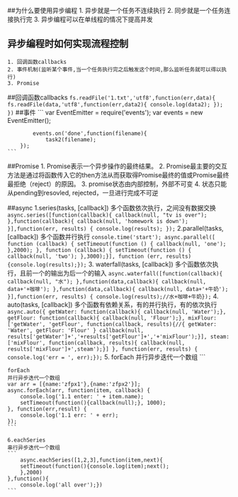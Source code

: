 ##为什么要使用异步编程
	1. 异步就是一个任务不连续执行
	2. 同步就是一个任务连接执行完
	3. 异步编程可以在单线程的情况下提高并发
## 异步编程时如何实现流程控制
	1. 回调函数callbacks
	2. 事件机制(监听某个事件,当一个任务执行完之后触发这个时间,那么监听任务就可以得以执行)
	3. Promise
##回调函数callbacks
	```
		fs.readFile('1.txt','utf8',function(err,data){
		   fs.readFile(data,'utf8',function(err,data2){
		       console.log(data2);
		   });
		})
	```
##事件
	```
		var EventEmitter  = require('events');
			var events = new EventEmitter();

			events.on('done',function(filename){
			    task2(filename);
		});
	```

##Promise
	1. Promise表示一个异步操作的最终结果。
	2. Promise最主要的交互方法是通过将函数传入它的then方法从而获取得Promise最终的值或Promise最终最拒绝（reject）的原因。
	3. promise状态由内部控制，外部不可变
	4. 状态只能从pending到resovled, rejected，一旦进行完成不可逆 

##async
	1.series(tasks, [callback])
	多个函数依次执行，之间没有数据交换
	```
		async.series([function(callback){
        callback(null, "tv is over");
		    },function(callback){
		        callback(null, 'homework is down');
		    }],function(err, results) {
		    console.log(results);
		});
	```
	2.parallel(tasks, [callback])
	多个函数并行执行
	```
		console.time('start');
		async.parallel([
		        function (callback) {
		            setTimeout(function () {
		                callback(null, 'one');
		            },2000);
		        },
		        function (callback) {
		            setTimeout(function () {
		                callback(null, 'two');
		            },3000);}],
		    function (err, results) {console.log(results);});
	```
	3. waterfall(tasks, [callback])
	多个函数依次执行，且前一个的输出为后一个的输入
	```
		async.waterfall([function(callback){
        callback(null, "水");
		    },function(data,callback){
		        callback(null, data+'+咖啡');
		    },function(data,callback){
		    callback(null, data+'+牛奶');
		}],function(err, results) {
		    console.log(results);//水+咖啡+牛奶});
	```
	4. auto(tasks, [callback])
	多个函数有依赖关系，有的并行执行，有的依次执行
	```
		async.auto({
	    getWater: function(callback){
	        callback(null, 'Water');},
	    getFlour: function(callback){
	        callback(null, 'Flour');},
	    mixFlour: ['getWater', 'getFlour', function(callback, results){//{ getWater: 'Water', getFlour: 'Flour' }
	        callback(null, results['getWater']+','+results['getFlour']+','+'mixFlour');}],
	    steam: ['mixFlour', function(callback, results){
	        callback(null, results['mixFlour']+',steam');}]
	}, function(err, results) {
	    console.log('err = ', err);});
	```
	5. forEach
	并行异步迭代一个数组
	```

	forEach
	并行异步迭代一个数组
	var arr = [{name:'zfpx1'},{name:'zfpx2'}];
	async.forEach(arr, function(item, callback) {
	    console.log('1.1 enter: ' + item.name);
	    setTimeout(function(){callback(null);}, 1000);
	}, function(err,result) {
	    console.log('1.1 err: ' + err);
	});
	```

	6.eachSeries
	串行异步迭代一个数组
	```
		async.eachSeries([1,2,3],function(item,next){
	    setTimeout(function(){console.log(item);next();
	    },2000)
	},function(){
	    console.log('all over');})
	```




















